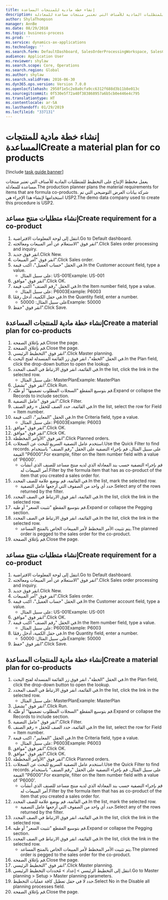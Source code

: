 ```yaml
---
title: إنشاء خطة مادية للمنتجات المساعدة
description: يعمل مخطط الإنتاج على التخطيط للمتطلبات المادية للأصناف التي تعتبر منتجات مساعدة للمعادلة.
author: ShylaThompson
manager: AnnBe
ms.date: 08/29/2018
ms.topic: business-process
ms.prod: ''
ms.service: dynamics-ax-applications
ms.technology: ''
ms.search.form: DefaultDashboard, SalesOrderProcessingWorkspace, SalesCreateOrder, SalesTable, ReqCreatePlanWorkspace, ReqTransPlanCard, SysQueryForm, ReqTransPo
audience: Application User
ms.reviewer: shylaw
ms.search.scope: Core, Operations
ms.search.region: Global
ms.author: shylaw
ms.search.validFrom: 2016-06-30
ms.dyn365.ops.version: Version 7.0.0
ms.openlocfilehash: 2958f1e5c2e8a0cfa9cc6312f688d3b11b8e013c
ms.sourcegitcommit: 0f530e5f72a40f383868957a6b5cb0e446e4c795
ms.translationtype: HT
ms.contentlocale: ar-SA
ms.lasthandoff: 01/29/2019
ms.locfileid: "337131"
---
```

# <a name="create-a-material-plan-for-co-products"></a><span data-ttu-id="484af-103">إنشاء خطة مادية للمنتجات المساعدة</span><span class="sxs-lookup"><span data-stu-id="484af-103">Create a material plan for co products</span></span>

[!include [task guide banner](../../includes/task-guide-banner.md)]

<span data-ttu-id="484af-104">يعمل مخطط الإنتاج على التخطيط للمتطلبات المادية للأصناف التي تعتبر منتجات مساعدة للمعادلة.</span><span class="sxs-lookup"><span data-stu-id="484af-104">The production planner plans the material requirements for items that are formula co-products.</span></span> <span data-ttu-id="484af-105">شركة بيانات العرض التوضيحي التي تم استخدامها لإنشاء هذا الإجراء هي USP2.</span><span class="sxs-lookup"><span data-stu-id="484af-105">The demo data company used to create this procedure is USP2.</span></span>


## <a name="create-requirement-for-a-co-product"></a><span data-ttu-id="484af-106">إنشاء متطلبات منتج مساعد</span><span class="sxs-lookup"><span data-stu-id="484af-106">Create requirement for a co-product</span></span>
1. <span data-ttu-id="484af-107">انتقل إلى لوحة المعلومات الافتراضية.</span><span class="sxs-lookup"><span data-stu-id="484af-107">Go to Default dashboard.</span></span>
2. <span data-ttu-id="484af-108">انقر فوق "الاستعلام عن أمر المبيعات ومعالجته‬".</span><span class="sxs-lookup"><span data-stu-id="484af-108">Click Sales order processing and inquiry.</span></span>
3. <span data-ttu-id="484af-109">انقر فوق جديد.</span><span class="sxs-lookup"><span data-stu-id="484af-109">Click New.</span></span>
4. <span data-ttu-id="484af-110">انقر فوق "أمر المبيعات".</span><span class="sxs-lookup"><span data-stu-id="484af-110">Click Sales order.</span></span>
5. <span data-ttu-id="484af-111">في الحقل "حساب العميل"، اكتب قيمة.</span><span class="sxs-lookup"><span data-stu-id="484af-111">In the Customer account field, type a value.</span></span>
    * <span data-ttu-id="484af-112">على سبيل المثال: US-001</span><span class="sxs-lookup"><span data-stu-id="484af-112">Example: US-001</span></span>  
6. <span data-ttu-id="484af-113">انقر فوق "موافق".</span><span class="sxs-lookup"><span data-stu-id="484af-113">Click OK.</span></span>
7. <span data-ttu-id="484af-114">في الحقل "رقم الصنف" اكتب قيمة.</span><span class="sxs-lookup"><span data-stu-id="484af-114">In the Item number field, type a value.</span></span>
    * <span data-ttu-id="484af-115">على سبيل المثال: P6003</span><span class="sxs-lookup"><span data-stu-id="484af-115">Example: P6003</span></span>  
8. <span data-ttu-id="484af-116">في حقل الكمية، أدخل رقمًا.</span><span class="sxs-lookup"><span data-stu-id="484af-116">In the Quantity field, enter a number.</span></span>
    * <span data-ttu-id="484af-117">على سبيل المثال: 50000</span><span class="sxs-lookup"><span data-stu-id="484af-117">Example: 50000</span></span>  
9. <span data-ttu-id="484af-118">انقر فوق "حفظ".</span><span class="sxs-lookup"><span data-stu-id="484af-118">Click Save.</span></span>

## <a name="create-a-material-plan-for-co-products"></a><span data-ttu-id="484af-119">إنشاء خطة مادية للمنتجات المساعدة</span><span class="sxs-lookup"><span data-stu-id="484af-119">Create a material plan for co-products</span></span>
1. <span data-ttu-id="484af-120">قم بإغلاق الصفحة.</span><span class="sxs-lookup"><span data-stu-id="484af-120">Close the page.</span></span>
2. <span data-ttu-id="484af-121">قم بإغلاق الصفحة.</span><span class="sxs-lookup"><span data-stu-id="484af-121">Close the page.</span></span>
3. <span data-ttu-id="484af-122">انقر فوق "التخطيط الرئيسي‬".</span><span class="sxs-lookup"><span data-stu-id="484af-122">Click Master planning.</span></span>
4. <span data-ttu-id="484af-123">في الحقل "الخطة"، انقر فوق زر القائمة المنسدلة لفتح البحث.</span><span class="sxs-lookup"><span data-stu-id="484af-123">In the Plan field, click the drop-down button to open the lookup.</span></span>
5. <span data-ttu-id="484af-124">في القائمة، انقر فوق الارتباط في الصف المحدد.</span><span class="sxs-lookup"><span data-stu-id="484af-124">In the list, click the link in the selected row.</span></span>
    * <span data-ttu-id="484af-125">على سبيل المثال: MasterPlan</span><span class="sxs-lookup"><span data-stu-id="484af-125">Example: MasterPlan</span></span>  
6. <span data-ttu-id="484af-126">انقر فوق "تشغيل".</span><span class="sxs-lookup"><span data-stu-id="484af-126">Click Run.</span></span>
7. <span data-ttu-id="484af-127">قم بتوسيع المقطع "السجلات المطلوب تضمينها‬‬" أو طيّه.</span><span class="sxs-lookup"><span data-stu-id="484af-127">Expand or collapse the Records to include section.</span></span>
8. <span data-ttu-id="484af-128">انقر فوق "عامل التصفية".</span><span class="sxs-lookup"><span data-stu-id="484af-128">Click Filter.</span></span>
9. <span data-ttu-id="484af-129">في القائمة، حدد الصف للحقل = رقم الصنف.</span><span class="sxs-lookup"><span data-stu-id="484af-129">In the list, select the row for Field = Item number.</span></span>
10. <span data-ttu-id="484af-130">في الحقل "المعايير"، اكتب قيمة.</span><span class="sxs-lookup"><span data-stu-id="484af-130">In the Criteria field, type a value.</span></span>
    * <span data-ttu-id="484af-131">على سبيل المثال: P6003</span><span class="sxs-lookup"><span data-stu-id="484af-131">Example: P6003</span></span>  
11. <span data-ttu-id="484af-132">انقر فوق "موافق".</span><span class="sxs-lookup"><span data-stu-id="484af-132">Click OK.</span></span>
12. <span data-ttu-id="484af-133">انقر فوق "موافق".</span><span class="sxs-lookup"><span data-stu-id="484af-133">Click OK.</span></span>
13. <span data-ttu-id="484af-134">انقر فوق "الأوامر المخططة".</span><span class="sxs-lookup"><span data-stu-id="484af-134">Click Planned orders.</span></span>
14. <span data-ttu-id="484af-135">استخدم عامل التصفية السريع للبحث عن السجلات.</span><span class="sxs-lookup"><span data-stu-id="484af-135">Use the Quick Filter to find records.</span></span> <span data-ttu-id="484af-136">على سبيل المثال، قم بإجراء التصفية على الحقل "رقم الصنف" باستخدام القيمة "P6000".</span><span class="sxs-lookup"><span data-stu-id="484af-136">For example, filter on the Item number field with a value of 'P6000'.</span></span>
    * <span data-ttu-id="484af-137">قم بإجراء التصفية حسب بند المعادلة الذي لديه منتج مساعد للصنف الذي أنشأت أمر المبيعات له.</span><span class="sxs-lookup"><span data-stu-id="484af-137">Filter by the formula item that has as co-product of the item that you created a sales order for.</span></span>  
15. <span data-ttu-id="484af-138">في القائمة، قم بوضع علامة للصف المحدد.</span><span class="sxs-lookup"><span data-stu-id="484af-138">In the list, mark the selected row.</span></span>
    * <span data-ttu-id="484af-139">حدد أي واحد من الصفوف التي أرجعها عامل التصفية.</span><span class="sxs-lookup"><span data-stu-id="484af-139">Select any of the rows returned by the filter.</span></span>  
16. <span data-ttu-id="484af-140">في القائمة، انقر فوق الارتباط في الصف المحدد.</span><span class="sxs-lookup"><span data-stu-id="484af-140">In the list, click the link in the selected row.</span></span>
17. <span data-ttu-id="484af-141">قم بتوسيع المقطع "تثبيت السعر" أو طيه.</span><span class="sxs-lookup"><span data-stu-id="484af-141">Expand or collapse the Pegging section.</span></span>
18. <span data-ttu-id="484af-142">في القائمة، انقر فوق الارتباط في الصف المحدد.</span><span class="sxs-lookup"><span data-stu-id="484af-142">In the list, click the link in the selected row.</span></span>
    * <span data-ttu-id="484af-143">يتم تثبيت الأمر المخطط لأمر المبيعات الخاص بالمنتج المساعد.</span><span class="sxs-lookup"><span data-stu-id="484af-143">The planned order is pegged to the sales order for the co-product.</span></span>  
19. <span data-ttu-id="484af-144">قم بإغلاق الصفحة.</span><span class="sxs-lookup"><span data-stu-id="484af-144">Close the page.</span></span>

## <a name="create-requirement-for-a-co-product"></a><span data-ttu-id="484af-145">إنشاء متطلبات منتج مساعد</span><span class="sxs-lookup"><span data-stu-id="484af-145">Create requirement for a co-product</span></span>
1. <span data-ttu-id="484af-146">انتقل إلى لوحة المعلومات الافتراضية.</span><span class="sxs-lookup"><span data-stu-id="484af-146">Go to Default dashboard.</span></span>
2. <span data-ttu-id="484af-147">انقر فوق "الاستعلام عن أمر المبيعات ومعالجته‬".</span><span class="sxs-lookup"><span data-stu-id="484af-147">Click Sales order processing and inquiry.</span></span>
3. <span data-ttu-id="484af-148">انقر فوق جديد.</span><span class="sxs-lookup"><span data-stu-id="484af-148">Click New.</span></span>
4. <span data-ttu-id="484af-149">انقر فوق "أمر المبيعات".</span><span class="sxs-lookup"><span data-stu-id="484af-149">Click Sales order.</span></span>
5. <span data-ttu-id="484af-150">في الحقل "حساب العميل"، اكتب قيمة.</span><span class="sxs-lookup"><span data-stu-id="484af-150">In the Customer account field, type a value.</span></span>
    * <span data-ttu-id="484af-151">على سبيل المثال: US-001</span><span class="sxs-lookup"><span data-stu-id="484af-151">Example: US-001</span></span>  
6. <span data-ttu-id="484af-152">انقر فوق "موافق".</span><span class="sxs-lookup"><span data-stu-id="484af-152">Click OK.</span></span>
7. <span data-ttu-id="484af-153">في الحقل "رقم الصنف" اكتب قيمة.</span><span class="sxs-lookup"><span data-stu-id="484af-153">In the Item number field, type a value.</span></span>
    * <span data-ttu-id="484af-154">على سبيل المثال: P6003</span><span class="sxs-lookup"><span data-stu-id="484af-154">Example: P6003</span></span>  
8. <span data-ttu-id="484af-155">في حقل الكمية، أدخل رقمًا.</span><span class="sxs-lookup"><span data-stu-id="484af-155">In the Quantity field, enter a number.</span></span>
    * <span data-ttu-id="484af-156">على سبيل المثال: 50000</span><span class="sxs-lookup"><span data-stu-id="484af-156">Example: 50000</span></span>  
9. <span data-ttu-id="484af-157">انقر فوق "حفظ".</span><span class="sxs-lookup"><span data-stu-id="484af-157">Click Save.</span></span>

## <a name="create-a-material-plan-for-co-products"></a><span data-ttu-id="484af-158">إنشاء خطة مادية للمنتجات المساعدة</span><span class="sxs-lookup"><span data-stu-id="484af-158">Create a material plan for co-products</span></span>
1. <span data-ttu-id="484af-159">في الحقل "الخطة"، انقر فوق زر القائمة المنسدلة لفتح البحث.</span><span class="sxs-lookup"><span data-stu-id="484af-159">In the Plan field, click the drop-down button to open the lookup.</span></span>
2. <span data-ttu-id="484af-160">في القائمة، انقر فوق الارتباط في الصف المحدد.</span><span class="sxs-lookup"><span data-stu-id="484af-160">In the list, click the link in the selected row.</span></span>
    * <span data-ttu-id="484af-161">على سبيل المثال: MasterPlan</span><span class="sxs-lookup"><span data-stu-id="484af-161">Example: MasterPlan</span></span>  
3. <span data-ttu-id="484af-162">انقر فوق "تشغيل".</span><span class="sxs-lookup"><span data-stu-id="484af-162">Click Run.</span></span>
4. <span data-ttu-id="484af-163">قم بتوسيع المقطع "السجلات المطلوب تضمينها‬‬" أو طيّه.</span><span class="sxs-lookup"><span data-stu-id="484af-163">Expand or collapse the Records to include section.</span></span>
5. <span data-ttu-id="484af-164">انقر فوق "عامل التصفية".</span><span class="sxs-lookup"><span data-stu-id="484af-164">Click Filter.</span></span>
6. <span data-ttu-id="484af-165">في القائمة، حدد الصف للحقل = رقم الصنف.</span><span class="sxs-lookup"><span data-stu-id="484af-165">In the list, select the row for Field = Item number.</span></span>
7. <span data-ttu-id="484af-166">في الحقل "المعايير"، اكتب قيمة.</span><span class="sxs-lookup"><span data-stu-id="484af-166">In the Criteria field, type a value.</span></span>
    * <span data-ttu-id="484af-167">على سبيل المثال: P6003</span><span class="sxs-lookup"><span data-stu-id="484af-167">Example: P6003</span></span>  
8. <span data-ttu-id="484af-168">انقر فوق "موافق".</span><span class="sxs-lookup"><span data-stu-id="484af-168">Click OK.</span></span>
9. <span data-ttu-id="484af-169">انقر فوق "موافق".</span><span class="sxs-lookup"><span data-stu-id="484af-169">Click OK.</span></span>
10. <span data-ttu-id="484af-170">انقر فوق "الأوامر المخططة".</span><span class="sxs-lookup"><span data-stu-id="484af-170">Click Planned orders.</span></span>
11. <span data-ttu-id="484af-171">استخدم عامل التصفية السريع للبحث عن السجلات.</span><span class="sxs-lookup"><span data-stu-id="484af-171">Use the Quick Filter to find records.</span></span> <span data-ttu-id="484af-172">على سبيل المثال، قم بإجراء التصفية على الحقل "رقم الصنف" باستخدام القيمة "P6000".</span><span class="sxs-lookup"><span data-stu-id="484af-172">For example, filter on the Item number field with a value of 'P6000'.</span></span>
    * <span data-ttu-id="484af-173">قم بإجراء التصفية حسب بند المعادلة الذي لديه منتج مساعد للصنف الذي أنشأت أمر المبيعات له.</span><span class="sxs-lookup"><span data-stu-id="484af-173">Filter by the formula item that has as co-product of the item that you created a sales order for.</span></span>  
12. <span data-ttu-id="484af-174">في القائمة، قم بوضع علامة للصف المحدد.</span><span class="sxs-lookup"><span data-stu-id="484af-174">In the list, mark the selected row.</span></span>
    * <span data-ttu-id="484af-175">حدد أي واحد من الصفوف التي أرجعها عامل التصفية.</span><span class="sxs-lookup"><span data-stu-id="484af-175">Select any of the rows returned by the filter.</span></span>  
13. <span data-ttu-id="484af-176">في القائمة، انقر فوق الارتباط في الصف المحدد.</span><span class="sxs-lookup"><span data-stu-id="484af-176">In the list, click the link in the selected row.</span></span>
14. <span data-ttu-id="484af-177">قم بتوسيع المقطع "تثبيت السعر" أو طيه.</span><span class="sxs-lookup"><span data-stu-id="484af-177">Expand or collapse the Pegging section.</span></span>
15. <span data-ttu-id="484af-178">في القائمة، انقر فوق الارتباط في الصف المحدد.</span><span class="sxs-lookup"><span data-stu-id="484af-178">In the list, click the link in the selected row.</span></span>
    * <span data-ttu-id="484af-179">يتم تثبيت الأمر المخطط لأمر المبيعات الخاص بالمنتج المساعد.</span><span class="sxs-lookup"><span data-stu-id="484af-179">The planned order is pegged to the sales order for the co-product.</span></span>  
16. <span data-ttu-id="484af-180">قم بإغلاق الصفحة.</span><span class="sxs-lookup"><span data-stu-id="484af-180">Close the page.</span></span>
17. <span data-ttu-id="484af-181">انقر فوق "التخطيط الرئيسي‬".</span><span class="sxs-lookup"><span data-stu-id="484af-181">Click Master planning.</span></span>
18. <span data-ttu-id="484af-182">انتقل إلى التخطيط الرئيسي > إعداد > مُحددات التخطيط الرئيسي.</span><span class="sxs-lookup"><span data-stu-id="484af-182">Go to Master planning > Setup > Master planning parameters.</span></span>
19. <span data-ttu-id="484af-183">حدد لا في حقل تعطيل كافة عمليات التخطيط.</span><span class="sxs-lookup"><span data-stu-id="484af-183">Select No in the Disable all planning processes field.</span></span>
20. <span data-ttu-id="484af-184">قم بإغلاق الصفحة.</span><span class="sxs-lookup"><span data-stu-id="484af-184">Close the page.</span></span>

